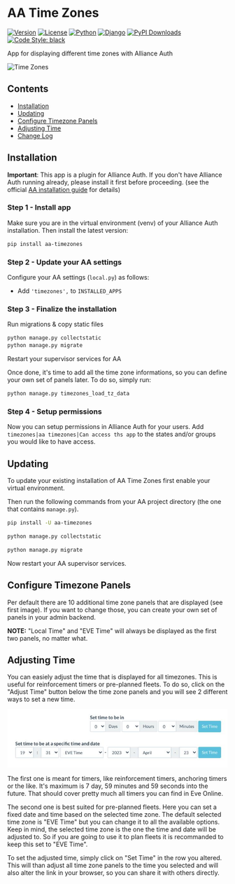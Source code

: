 # AA Time Zones

[![Version](https://img.shields.io/pypi/v/aa-timezones?label=release)](https://pypi.org/project/aa-timezones/)
[![License](https://img.shields.io/badge/license-GPLv3-green)](https://pypi.org/project/aa-timezones/)
[![Python](https://img.shields.io/pypi/pyversions/aa-timezones)](https://pypi.org/project/aa-timezones/)
[![Django](https://img.shields.io/pypi/djversions/aa-timezones?label=django)](https://pypi.org/project/aa-timezones/)
[![PyPI Downloads](https://img.shields.io/pypi/dm/aa-timezones)](https://pypi.org/project/aa-timezones/)
[![Code Style: black](https://img.shields.io/badge/code%20style-black-000000.svg)](http://black.readthedocs.io/en/latest/)


App for displaying different time zones with Alliance Auth

![Time Zones](https://raw.githubusercontent.com/ppfeufer/aa-timezones/master/timezones/docs/time-zones.jpg)


## Contents

- [Installation](#installation)
- [Updating](#updating)
- [Configure Timezone Panels](#configure-timezone-panels)
- [Adjusting Time](#adjusting-time)
- [Change Log](CHANGELOG.md)


## Installation

**Important**: This app is a plugin for Alliance Auth. If you don't have 
Alliance Auth running already, please install it first before proceeding. 
(see the official [AA installation guide](https://allianceauth.readthedocs.io/en/latest/installation/allianceauth.html) for details)


### Step 1 - Install app

Make sure you are in the virtual environment (venv) of your Alliance Auth installation. 
Then install the latest version:

```bash
pip install aa-timezones
```


### Step 2 - Update your AA settings

Configure your AA settings (`local.py`) as follows:

- Add `'timezones',` to `INSTALLED_APPS`


### Step 3 - Finalize the installation

Run migrations & copy static files

```bash
python manage.py collectstatic
python manage.py migrate
```

Restart your supervisor services for AA

Once done, it's time to add all the time zone informations, so you can define your 
own set of panels later. To do so, simply run: 

```bash
python manage.py timezones_load_tz_data
```


### Step 4 - Setup permissions

Now you can setup permissions in Alliance Auth for your users. 
Add ``timezones|aa timezones|Can access ths app`` to the states and/or groups you would 
like to have access.


## Updating

To update your existing installation of AA Time Zones first enable your virtual environment.

Then run the following commands from your AA project directory (the one that contains `manage.py`).

```bash
pip install -U aa-timezones
```

```bash
python manage.py collectstatic
```

```bash
python manage.py migrate
```

Now restart your AA supervisor services.


## Configure Timezone Panels
Per default there are 10 additional time zone panels that are displayed (see first image). 
If you want to change those, you can create your own set of panels in your admin backend.

**NOTE:** "Local Time" and "EVE Time" will always be displayed as the first two panels, 
no matter what.


## Adjusting Time

You can easiely adjust the time that is displayed for all timezones. This is useful for reinforcement timers or pre-planned fleets. To do so, click on the "Adjust Time" button below the time zone panels and you will see 2 different ways to set a new time.

![Adjusting Time](https://raw.githubusercontent.com/ppfeufer/aa-timezones/master/timezones/docs/adjust-time.jpg)

The first one is meant for timers, like reinforcement timers, anchoring timers or the like. It's maximum is 7 day, 59 minutes and 59 seconds into the future. That should cover pretty much all timers you can find in Eve Online.

The second one is best suited for pre-planned fleets. Here you can set a fixed date and time based on the selected time zone. The default selected time zone is "EVE Time" but you can change it to all the available options. Keep in mind, the selected time zone is the one the time and date will be adjusted to. So if you are going to use it to plan fleets it is recommanded to keep this set to "EVE Time".

To set the adjusted time, simply click on "Set Time" in the row you altered. This will than adjust all time zone panels to the time you selected and will also alter the link in your browser, so you can share it with others directly.
